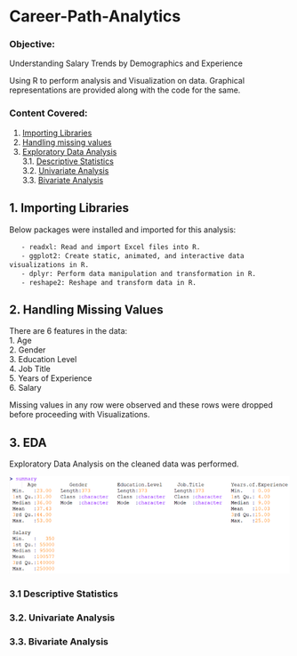 # Career-Path-Analytics

### Objective:
Understanding Salary Trends by Demographics and Experience

Using R to perform analysis and Visualization on data. Graphical representations are provided along with the code for the same. 

### Content Covered:

1. [Importing Libraries](#importing-Libraries)
2. [Handling missing values](#handling-missing-values)
3. [Exploratory Data Analysis](#EDA)<br>
       3.1. [Descriptive Statistics](#descriptive-statistics)<br>
       3.2. [Univariate Analysis](#univariate-analysis)<br>
       3.3. [Bivariate Analysis](#bivariate-analysis)

## 1. Importing Libraries
Below packages were installed and imported for this analysis:

       - readxl: Read and import Excel files into R.
       - ggplot2: Create static, animated, and interactive data visualizations in R.
       - dplyr: Perform data manipulation and transformation in R.
       - reshape2: Reshape and transform data in R.

## 2. Handling Missing Values
There are 6 features in the data:
<br> 1. Age
<br> 2. Gender
<br> 3. Education Level
<br> 4. Job Title
<br> 5. Years of Experience
<br> 6. Salary

Missing values in any row were observed and these rows were dropped before proceeding with Visualizations.

## 3. EDA
Exploratory Data Analysis on the cleaned data was performed.

![Summary Statistics](https://github.com/arshia-pelathur/Career-Path-Analytics/blob/main/DescriptiveStatistics.png)

### 3.1 Descriptive Statistics


### 3.2. Univariate Analysis


### 3.3. Bivariate Analysis
